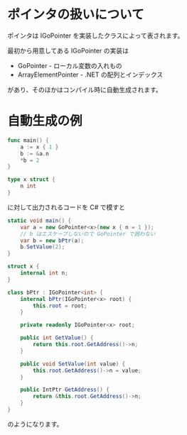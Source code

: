 # ポインタの扱いについて
ポインタは IGoPointer<T> を実装したクラスによって表されます。

最初から用意してある IGoPointer の実装は
* GoPointer - ローカル変数の入れもの
* ArrayElementPointer - .NET の配列とインデックス

があり、そのほかはコンパイル時に自動生成されます。

# 自動生成の例
```go
func main() {
	a := x { 1 }
	b := &a.n
	*b = 2
}

type x struct {
	n int
}
```
に対して出力されるコードを C# で模すと
```csharp
static void main() {
    var a = new GoPointer<x>(new x { n = 1 });
    // b はエスケープしないので GoPointer で囲わない
    var b = new bPtr(a);
    b.SetValue(2);
}

struct x {
    internal int n;
}

class bPtr : IGoPointer<int> {
    internal bPtr(IGoPointer<x> root) {
        this.root = root;
    }

    private readonly IGoPointer<x> root;

    public int GetValue() {
        return this.root.GetAddress()->n;
    }

    public void SetValue(int value) {
        this.root.GetAddress()->n = value;
    }

    public IntPtr GetAddress() {
        return &this.root.GetAddress()->n;
    }
}
```
のようになります。
